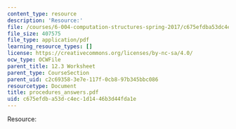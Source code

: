 ```yaml
---
content_type: resource
description: 'Resource:'
file: /courses/6-004-computation-structures-spring-2017/c675efdba53dc4ec1d1446b3d44fda1e_procedures_answers.pdf
file_size: 407575
file_type: application/pdf
learning_resource_types: []
license: https://creativecommons.org/licenses/by-nc-sa/4.0/
ocw_type: OCWFile
parent_title: 12.3 Worksheet
parent_type: CourseSection
parent_uid: c2c69358-3e7e-117f-0cb8-97b345bbc086
resourcetype: Document
title: procedures_answers.pdf
uid: c675efdb-a53d-c4ec-1d14-46b3d44fda1e
---
```

Resource:
